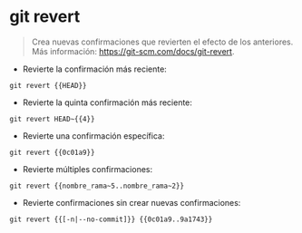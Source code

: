 # git revert

> Crea nuevas confirmaciones que revierten el efecto de los anteriores.
> Más información: <https://git-scm.com/docs/git-revert>.

- Revierte la confirmación más reciente:

`git revert {{HEAD}}`

- Revierte la quinta confirmación más reciente:

`git revert HEAD~{{4}}`

- Revierte una confirmación específica:

`git revert {{0c01a9}}`

- Revierte múltiples confirmaciones:

`git revert {{nombre_rama~5..nombre_rama~2}}`

- Revierte confirmaciones sin crear nuevas confirmaciones:

`git revert {{[-n|--no-commit]}} {{0c01a9..9a1743}}`
